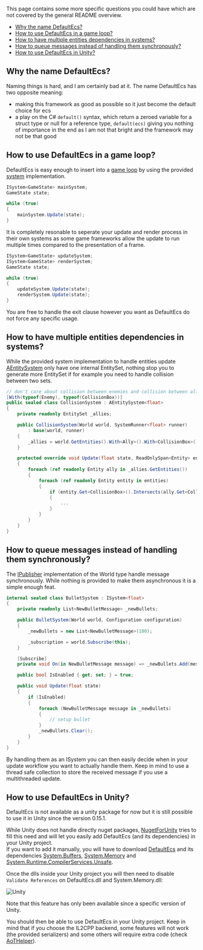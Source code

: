 This page contains some more specific questions you could have which are not covered by the general README overview.

- [Why the name DefaultEcs?](#defaultecs)
- [How to use DefaultEcs in a game loop?](#game_loop)
- [How to have multiple entities dependencies in systems?](#system_dependencies)
- [How to queue messages instead of handling them synchronously?](#queue_message)
- [How to use DefaultEcs in Unity?](#unity)

<a name='defaultecs'></a>
## Why the name DefaultEcs?
Naming things is hard, and I am certainly bad at it. The name DefaultEcs has two opposite meaning:
- making this framework as good as possible so it just become the default choice for ecs
- a play on the C# `default()` syntax, which return a zeroed variable for a struct type or null for a reference type, `default(ecs)` giving you nothing of importance in the end as I am not that bright and the framework may not be that good


<a name='game_loop'></a>
## How to use DefaultEcs in a game loop?
DefaultEcs is easy enough to insert into a [game loop](https://gameprogrammingpatterns.com/game-loop.html) by using the provided [system](https://github.com/Doraku/DefaultEcs/blob/master/documentation/api/DefaultEcs-System-ISystem-T-.md) implementation.
```csharp
ISystem<GameState> mainSystem;
GameState state;

while (true)
{
    mainSystem.Update(state);
}
```
It is completely resonable to seperate your update and render process in their own systems as some game frameworks allow the update to run multiple times compared to the presentation of a frame.
```csharp
ISystem<GameState> updateSystem;
ISystem<GameState> renderSystem;
GameState state;

while (true)
{
    updateSystem.Update(state);
    renderSystem.Update(state);
}
```
You are free to handle the exit clause however you want as DefaultEcs do not force any specific usage.

<a name='system_dependencies'></a>
## How to have multiple entities dependencies in systems?
While the provided system implementation to handle entities update [AEntitySystem](https://github.com/Doraku/DefaultEcs/blob/master/documentation/api/DefaultEcs-System-AEntitySystem-T-.md) only have one internal EntitySet, nothing stop you to generate more EntitySet if for example you need to handle collision between two sets.
```csharp
// don't care about collision between enemies and collision between allies
[With(typeof(Enemy), typeof(CollisionBox))]
public sealed class CollisionSystem : AEntitySystem<float>
{
    private readonly EntitySet _allies;

    public CollisionSystem(World world, SystemRunner<float> runner)
        : base(world, runner)
    {
        _allies = world.GetEntities().With<Ally>().With<CollisionBox>().AsSet();
    }

    protected override void Update(float state, ReadOnlySpan<Entity> entities)
    {
        foreach (ref readonly Entity ally in _allies.GetEntities())
        {
            foreach (ref readonly Entity entity in entities)
            {
                if (entity.Get<CollisionBox>().Intersects(ally.Get<CollisionBox>()))
                {
                    ...
                }
            }
        }
    }
}
```

<a name='queue_message'></a>
## How to queue messages instead of handling them synchronously?
The [IPublisher](https://github.com/Doraku/DefaultEcs/blob/master/documentation/api/DefaultEcs-IPublisher.md) implementation of the World type handle message synchronously. While nothing is provided to make them asynchronous it is a simple enough feat.
```csharp
internal sealed class BulletSystem : ISystem<float>
{
    private readonly List<NewBulletMessage> _newBullets;

    public BulletSystem(World world, Configuration configuration)
    {
        _newBullets = new List<NewBulletMessage>(100);

        _subscription = world.Subscribe(this);
    }

    [Subscribe]
    private void On(in NewBulletMessage message) => _newBullets.Add(message);

    public bool IsEnabled { get; set; } = true;

    public void Update(float state)
    {
        if (IsEnabled)
        {
            foreach (NewBulletMessage message in _newBullets)
            {
	            // setup bullet
            }
            _newBullets.Clear();
        }
    }
}
```
By handling them as an ISystem  you can then easily decide when in your update workflow you want to actually handle them. Keep in mind to use a thread safe collection to store the received message if you use a multithreaded update.

<a name='unity'></a>
## How to use DefaultEcs in Unity?
DefaultEcs is not available as a unity package for now but it is still possible to use it in Unity since the version 0.15.1.

While Unity does not handle directly nuget packages, [NugetForUnity](https://github.com/GlitchEnzo/NuGetForUnity) tries to fill this need and will let you easily add DefaultEcs (and its dependencies) in your Unity project.  
If you want to add it manually, you will have to download [DefaultEcs](https://www.nuget.org/packages/DefaultEcs/) and its dependencies [System.Buffers](https://www.nuget.org/packages/System.Buffers/), [System.Memory](https://www.nuget.org/packages/System.Memory/) and [System.Runtime.CompilerServices.Unsafe](https://www.nuget.org/packages/System.Runtime.CompilerServices.Unsafe/).

Once the dlls inside your Unity project you will then need to disable `Validate References` on DefaultEcs.dll and System.Memory.dll:

![Unity](https://github.com/Doraku/DefaultEcs/blob/master/image/unity.png)

Note that this feature has only been available since a specific version of Unity.

You should then be able to use DefaultEcs in your Unity project. Keep in mind that if you choose the IL2CPP backend, some features will not work (the provided serializers) and some others will require extra code (check [AoTHelper](https://github.com/Doraku/DefaultEcs/blob/master/documentation/api/DefaultEcs-AoTHelper.md)).